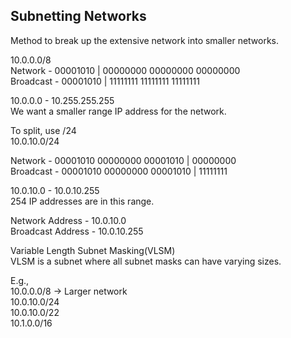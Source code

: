 ## Subnetting Networks

Method to break up the extensive network into smaller networks.  

10.0.0.0/8  
Network - 00001010 | 00000000 00000000 00000000  
Broadcast - 00001010 | 11111111 11111111 11111111  

10.0.0.0 - 10.255.255.255  
We want a smaller range IP address for the network.  

To split, use /24  
10.0.10.0/24  

Network - 00001010 00000000 00001010 | 00000000  
Broadcast - 00001010 00000000 00001010 | 11111111  

10.0.10.0 - 10.0.10.255  
254 IP addresses are in this range.  

Network Address - 10.0.10.0  
Broadcast Address - 10.0.10.255  

Variable Length Subnet Masking(VLSM)  
VLSM is a subnet where all subnet masks can have varying sizes.  

E.g.,  
10.0.0.0/8 -> Larger network  
10.0.10.0/24  
10.0.10.0/22  
10.1.0.0/16  
